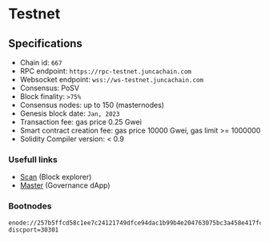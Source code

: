 # Testnet


## Specifications

- Chain id: `667`
- RPC endpoint: `https://rpc-testnet.juncachain.com`
- Websocket endpoint: `wss://ws-testnet.juncachain.com`
- Consensus: PoSV
- Block finality: `>75%`
- Consensus nodes: up to 150 (masternodes)
- Genesis block date: `Jan, 2023`
- Transaction fee: gas price 0.25 Gwei
- Smart contract creation fee: gas price 10000 Gwei, gas limit >= 1000000
- Solidity Compiler version: < 0.9

### Usefull links

- [Scan](https://scan-testnet.juncachain.com) (Block explorer)
- [Master](https://master-testnet.juncachain.com) (Governance dApp)

### Bootnodes

```
enode://257b5ffcd58c1ee7c24121749dfce94dac1b99b4e204763075bc3a458e417fc9b79ce9b5ad90a3115334477665836cbc3e0c5474fb20f42ec59e42f9ecca3fc1@47.245.34.142:0?discport=30301
```

